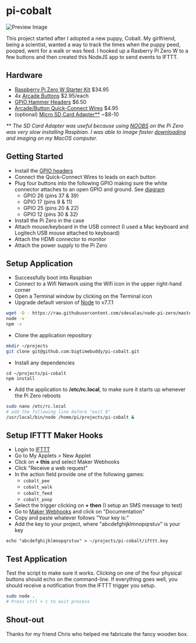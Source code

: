 # pi-cobalt

![Preview Image](https://raw.github.com/bigtimebuddy/pi-cobalt/master/preview.jpg)

This project started after I adopted a new puppy, Cobalt. My girlfriend, being a scientist, wanted a way to track the times when the puppy peed, pooped, went for a walk or was feed. I hooked up a Rasberry Pi Zero W to a few buttons and then created this NodeJS app to send events to IFTTT.

## Hardware

* [Raspberry Pi Zero W Starter Kit](http://www.canakit.com/raspberry-pi-zero-wireless.html) $34.95 
* 4x [Arcade Buttons](https://www.adafruit.com/product/471) $2.95/each
* [GPIO Hammer Headers](https://www.adafruit.com/product/3413) $6.50
* [Arcade/Button Quick-Connect Wires](https://www.adafruit.com/product/1152) $4.95
* (optional) [Micro SD Card Adapter**](https://www.amazon.com/SanDisk-microSDHC-Class-Adapter-SDSDQ-8192/dp/B001B1AR50/ref=sr_1_1?ie=UTF8&qid=1495114581&sr=8-1&keywords=micro+sd+adapter+8gb) ~$8-10

_** The SD Card Adapter was useful because using [NOOBS](https://www.raspberrypi.org/downloads/noobs/) on the Pi Zero was very slow installing Raspbian. I was able to image faster [downloading](https://www.raspberrypi.org/downloads/raspbian/) and imaging on my MacOS computer._

## Getting Started

* Install the [GPIO headers](https://learn.pimoroni.com/tutorial/sandyj/fitting-hammer-headers)
* Connect the Quick-Connect Wires to leads on each button
* Plug four buttons into the following GPIO making sure the white connector attaches to an open GPIO and ground. See [diagram](https://pinout.xyz/)
    * GPIO 26 (pins 37 & 39)
    * GPIO 17 (pins 9 & 11)
    * GPIO 25 (pins 20 & 22)
    * GPIO 12 (pins 30 & 32)
* Install the Pi Zero in the case
* Attach mouse/keyboard in the USB connect (I used a Mac keyboard and Logitech USB mouse attached to keyboard)
* Attach the HDMI connector to monitor
* Attach the power supply to the Pi Zero

## Setup Application

* Successfully boot into Raspbian
* Connect to a Wifi Network using the Wifi icon in the upper right-hand corner
* Open a Terminal window by clicking on the Terminal icon
* Upgrade default version of [Node](https://github.com/sdesalas/node-pi-zero) to v7.7.1
```bash
wget -O - https://raw.githubusercontent.com/sdesalas/node-pi-zero/master/install-node-v7.7.1.sh | bash
node -v
npm -v
```
* Clone the application repository
```bash
mkdir ~/projects
git clone git@github.com:bigtimebuddy/pi-cobalt.git
```
* Install any dependencies
```
cd ~/projects/pi-cobalt
npm install
```
* Add the application to **/etc/rc.local**, to make sure it starts up whenever the Pi Zero reboots 
```bash
sudo nano /etc/rc.local
# add the following line before "exit 0"
/usr/local/bin/node /home/pi/projects/pi-cobalt &
```

## Setup IFTTT Maker Hooks

* Login to [IFTTT](https://ifttt.com)
* Go to My Applets > New Applet
* Click on **+ this** and select Maker Webhooks
* Click "Receive a web request"
* In the action field provide one of the following games:
    * `cobalt_pee`
    * `cobalt_walk`
    * `cobalt_feed`
    * `cobalt_poop`
* Select the trigger clicking on **+ then** (I setup an SMS message to test)
* Go to [Maker Webhooks](https://ifttt.com/maker_webhooks) and click on "Documentation"
* Copy and paste whatever follows "Your key is:" 
* Add the key to your project, where "abcdefghijklmnopqrstuv" is your key
```
echo "abcdefghijklmnopqrstuv" > ~/projects/pi-cobalt/ifttt.key
```

## Test Application

Test the script to make sure it works. Clicking on one of the four physical buttons should echo on the command-line. If everything goes well, you should receive a notification from the IFTTT trigger you setup.

```bash
sudo node .
# Press ctrl + c to exit process
```

## Shout-out

Thanks for my friend Chris who helped me fabricate the fancy wooden box.
